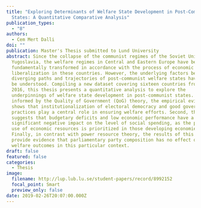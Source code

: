 ```yaml
---
title: "Exploring Determinants of Welfare State Development in Post-Communist
  States: A Quantitative Comparative Analysis"
publication_types:
  - "8"
authors:
  - Cem Mert Dalli
doi: ""
publication: Master's Thesis submitted to Lund University
abstract: Since the collapse of the communist regimes of the Soviet Union and
  Yugoslavia, the welfare regimes in Central and Eastern Europe have been
  fundamentally transformed in accordance with the process of economic
  liberalization in these countries. However, the underlying factors behind the
  diverging paths and trajectories of post-communist welfare states have yet to
  be understood. Compiling a new dataset covering sixteen countries from 1996 to
  2016, this thesis presents a quantitative analysis to explore the
  underpinnings of welfare state development in post-communist states. First,
  informed by the Quality of Government (QoG) theory, the empirical evidence
  shows that institutionalization of electoral democracy and good governance
  practices play a central role in ensuring welfare efforts. Second, this study
  suggests that budgetary deficits and low economic performance have a
  significant negative impact on the level of social spending, as the productive
  use of economic resources is prioritized in those developing economies.
  Finally, in contrast with power resource theory, the results of this thesis
  provide evidence that parliamentary party composition has no effect on social
  welfare outcomes in this particular context.
draft: false
featured: false
categories:
  - Thesis
image:
  filename: http://lup.lub.lu.se/student-papers/record/8992152
  focal_point: Smart
  preview_only: false
date: 2019-02-26T20:07:00.000Z
---
```

